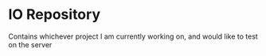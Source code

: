 # IO Repository
Contains whichever project I am currently working on, and would like to test on the server
